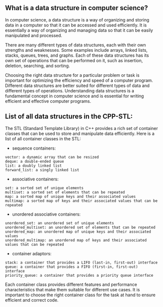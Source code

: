 ## What is a data structure in computer science?
In computer science, a data structure is a way of organizing and storing data in a computer so that it can be accessed and used efficiently. It is essentially a way of organizing and managing data so that it can be easily manipulated and processed.

There are many different types of data structures, each with their own strengths and weaknesses. Some examples include arrays, linked lists, stacks, queues, trees, and graphs. Each of these data structures has its own set of operations that can be performed on it, such as insertion, deletion, searching, and sorting.

Choosing the right data structure for a particular problem or task is important for optimizing the efficiency and speed of a computer program. Different data structures are better suited for different types of data and different types of operations. Understanding data structures is a fundamental concept in computer science and is essential for writing efficient and effective computer programs.

## List of all data structures in the CPP-STL:
The STL (Standard Template Library) in C++ provides a rich set of container classes that can be used to store and manipulate data efficiently. Here is a list of all container classes in the STL:

* sequence containers:
```
vector: a dynamic array that can be resized
deque: a double-ended queue
list: a doubly linked list
forward_list: a singly linked list

```

* associative containers:
```
set: a sorted set of unique elements
multiset: a sorted set of elements that can be repeated
map: a sorted map of unique keys and their associated values
multimap: a sorted map of keys and their associated values that can be repeated
```

* unordered associative containers:
```
unordered_set: an unordered set of unique elements
unordered_multiset: an unordered set of elements that can be repeated
unordered_map: an unordered map of unique keys and their associated values
unordered_multimap: an unordered map of keys and their associated values that can be repeated
```

* container adaptors:
```
stack: a container that provides a LIFO (last-in, first-out) interface
queue: a container that provides a FIFO (first-in, first-out) interface
priority_queue: a container that provides a priority queue interface
```

Each container class provides different features and performance characteristics that make them suitable for different use cases. It is important to choose the right container class for the task at hand to ensure efficient and correct code.